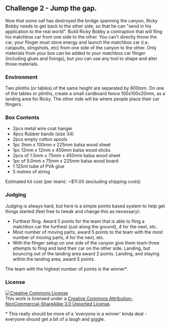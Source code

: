## Challenge 2 - Jump the gap.

Now that some oaf has destroyed the bridge spanning the canyon, Ricky Bobby needs to get back to the other side, so that he can "send in his application to the real world". Build Ricky Bobby a contraption that will fling his matchbox car from one side to the other. You can't directly throw the car, your flinger must store energy and launch the matchbox car (i.e. catapults, slingshots, etc) from one side of the canyon to the other. Only materials from your box can be added to your matchbox car flinger (including glues and fixings), but you can use any tool to shape and alter those materials.

### Environment

Two plinths (or tables) of the same height are separated by 600mm. On one of the tables or plinths, create a small cardboard fence 100x100x20mm, as a landing area for Ricky. The other side will be where people place their car flingers.

### Box Contents

* 2pcs metal wire coat hanger
* 4pcs Rubber bands (size 34)
* 2pcs empty cotton spools
* 1pc 3mm x 100mm x 225mm balsa wood sheet
* 1pc 12mm x 12mm x 450mm balsa wood sticks
* 2pcs of 1.5mm x 75mm x 450mm balsa wood sheet
* 1pc of 5.0mm x 75mm x 225mm balsa wood board
* 1 125ml tube of PVA glue
* 5 metres of string

Estimated kit cost (per team): ~$11.00 (excluding shipping costs)

### Judging

Judging is always hard, but here is a simple points based system to help get things started (feel free to tweak and change this as necessary): 

* Furthest fling. Award 5 points for the team that is able to fling a matchbox car the furthest (just along the ground), 4 for the next, etc.
* Most number of moving parts, award 5 points to the team with the most number of moving parts, 4 for the next, etc.
* With the flinger setup on one side of the canyon give them team three attempts to fling and land their car on the other side. Landing, but bouncing out of the landing area award 2 points. Landing, and staying within the landing area, award 5 points.

The team with the highest number of points is the winner*.

### License

<a rel="license" href="http://creativecommons.org/licenses/by-nc-sa/3.0/deed.en_US"><img alt="Creative Commons License" style="border-width:0" src="http://i.creativecommons.org/l/by-nc-sa/3.0/88x31.png" /></a><br />This work is licensed under a <a rel="license" href="http://creativecommons.org/licenses/by-nc-sa/3.0/deed.en_US">Creative Commons Attribution-NonCommercial-ShareAlike 3.0 Unported License</a>.

\* This really should be more of a 'everyone is a winner' kinda deal - everyone should get a bit of a laugh and giggle.
